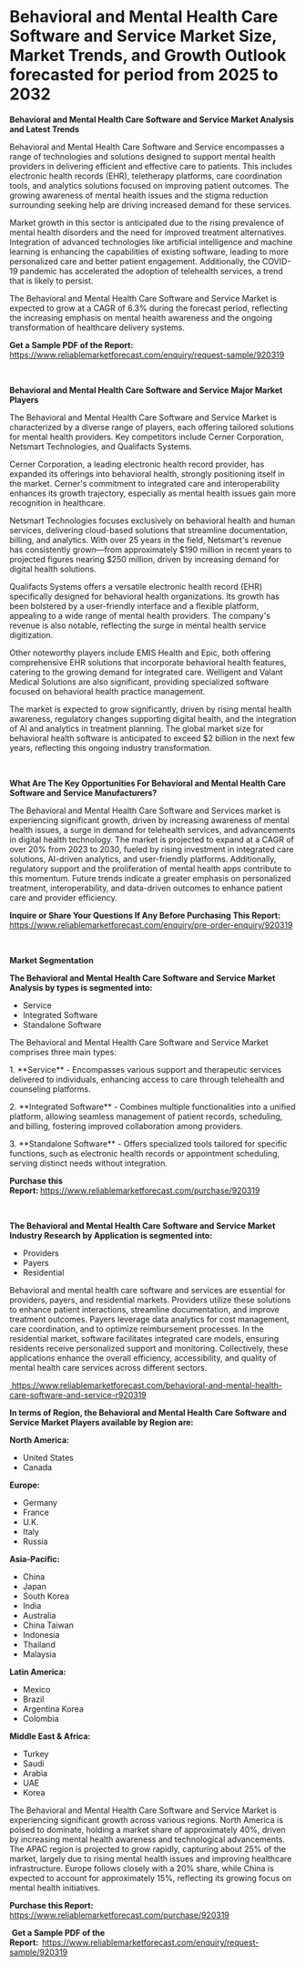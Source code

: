 <p><h1>Behavioral and Mental Health Care Software and Service Market Size, Market Trends, and Growth Outlook forecasted for period from 2025 to 2032</h1></p><p><strong>Behavioral and Mental Health Care Software and Service Market Analysis and Latest Trends</strong></p>
<p><p>Behavioral and Mental Health Care Software and Service encompasses a range of technologies and solutions designed to support mental health providers in delivering efficient and effective care to patients. This includes electronic health records (EHR), teletherapy platforms, care coordination tools, and analytics solutions focused on improving patient outcomes. The growing awareness of mental health issues and the stigma reduction surrounding seeking help are driving increased demand for these services.</p><p>Market growth in this sector is anticipated due to the rising prevalence of mental health disorders and the need for improved treatment alternatives. Integration of advanced technologies like artificial intelligence and machine learning is enhancing the capabilities of existing software, leading to more personalized care and better patient engagement. Additionally, the COVID-19 pandemic has accelerated the adoption of telehealth services, a trend that is likely to persist. </p><p>The Behavioral and Mental Health Care Software and Service Market is expected to grow at a CAGR of 6.3% during the forecast period, reflecting the increasing emphasis on mental health awareness and the ongoing transformation of healthcare delivery systems.</p></p>
<p><strong>Get a Sample PDF of the Report:&nbsp;</strong> <a href="https://www.reliablemarketforecast.com/enquiry/request-sample/920319?utm_campaign=2889&utm_medium=2&utm_source=Github&utm_content=ia&utm_term=18042025&utm_id=behavioral-and-mental-health-care-software-and-service">https://www.reliablemarketforecast.com/enquiry/request-sample/920319</a></p>
<p>&nbsp;</p>
<p><strong>Behavioral and Mental Health Care Software and Service Major Market Players</strong></p>
<p><p>The Behavioral and Mental Health Care Software and Service Market is characterized by a diverse range of players, each offering tailored solutions for mental health providers. Key competitors include Cerner Corporation, Netsmart Technologies, and Qualifacts Systems.</p><p>Cerner Corporation, a leading electronic health record provider, has expanded its offerings into behavioral health, strongly positioning itself in the market. Cerner's commitment to integrated care and interoperability enhances its growth trajectory, especially as mental health issues gain more recognition in healthcare.</p><p>Netsmart Technologies focuses exclusively on behavioral health and human services, delivering cloud-based solutions that streamline documentation, billing, and analytics. With over 25 years in the field, Netsmart's revenue has consistently grown—from approximately $190 million in recent years to projected figures nearing $250 million, driven by increasing demand for digital health solutions.</p><p>Qualifacts Systems offers a versatile electronic health record (EHR) specifically designed for behavioral health organizations. Its growth has been bolstered by a user-friendly interface and a flexible platform, appealing to a wide range of mental health providers. The company's revenue is also notable, reflecting the surge in mental health service digitization.</p><p>Other noteworthy players include EMIS Health and Epic, both offering comprehensive EHR solutions that incorporate behavioral health features, catering to the growing demand for integrated care. Welligent and Valant Medical Solutions are also significant, providing specialized software focused on behavioral health practice management.</p><p>The market is expected to grow significantly, driven by rising mental health awareness, regulatory changes supporting digital health, and the integration of AI and analytics in treatment planning. The global market size for behavioral health software is anticipated to exceed $2 billion in the next few years, reflecting this ongoing industry transformation.</p></p>
<p>&nbsp;</p>
<p><strong>What Are The Key Opportunities For Behavioral and Mental Health Care Software and Service Manufacturers?</strong></p>
<p><p>The Behavioral and Mental Health Care Software and Services market is experiencing significant growth, driven by increasing awareness of mental health issues, a surge in demand for telehealth services, and advancements in digital health technology. The market is projected to expand at a CAGR of over 20% from 2023 to 2030, fueled by rising investment in integrated care solutions, AI-driven analytics, and user-friendly platforms. Additionally, regulatory support and the proliferation of mental health apps contribute to this momentum. Future trends indicate a greater emphasis on personalized treatment, interoperability, and data-driven outcomes to enhance patient care and provider efficiency.</p></p>
<p><strong>Inquire or Share Your Questions If Any Before Purchasing This Report:</strong> <a href="https://www.reliablemarketforecast.com/enquiry/pre-order-enquiry/920319?utm_campaign=2889&utm_medium=2&utm_source=Github&utm_content=ia&utm_term=18042025&utm_id=behavioral-and-mental-health-care-software-and-service">https://www.reliablemarketforecast.com/enquiry/pre-order-enquiry/920319</a></p>
<p>&nbsp;</p>
<p><strong>Market Segmentation</strong></p>
<p><strong>The Behavioral and Mental Health Care Software and Service Market Analysis by types is segmented into:</strong></p>
<p><ul><li>Service</li><li>Integrated Software</li><li>Standalone Software</li></ul></p>
<p><p>The Behavioral and Mental Health Care Software and Service Market comprises three main types: </p><p>1. **Service** - Encompasses various support and therapeutic services delivered to individuals, enhancing access to care through telehealth and counseling platforms.</p><p>2. **Integrated Software** - Combines multiple functionalities into a unified platform, allowing seamless management of patient records, scheduling, and billing, fostering improved collaboration among providers.</p><p>3. **Standalone Software** - Offers specialized tools tailored for specific functions, such as electronic health records or appointment scheduling, serving distinct needs without integration.</p></p>
<p><strong>Purchase this Report:&nbsp;</strong><a href="https://www.reliablemarketforecast.com/purchase/920319?utm_campaign=2889&utm_medium=2&utm_source=Github&utm_content=ia&utm_term=18042025&utm_id=behavioral-and-mental-health-care-software-and-service">https://www.reliablemarketforecast.com/purchase/920319</a></p>
<p>&nbsp;</p>
<p><strong>The Behavioral and Mental Health Care Software and Service Market Industry Research by Application is segmented into:</strong></p>
<p><ul><li>Providers</li><li>Payers</li><li>Residential</li></ul></p>
<p><p>Behavioral and mental health care software and services are essential for providers, payers, and residential markets. Providers utilize these solutions to enhance patient interactions, streamline documentation, and improve treatment outcomes. Payers leverage data analytics for cost management, care coordination, and to optimize reimbursement processes. In the residential market, software facilitates integrated care models, ensuring residents receive personalized support and monitoring. Collectively, these applications enhance the overall efficiency, accessibility, and quality of mental health care services across different sectors.</p></p>
<p><a href="https://www.reliablemarketforecast.com/behavioral-and-mental-health-care-software-and-service-r920319?utm_campaign=2889&utm_medium=2&utm_source=Github&utm_content=ia&utm_term=18042025&utm_id=behavioral-and-mental-health-care-software-and-service">&nbsp;https://www.reliablemarketforecast.com/behavioral-and-mental-health-care-software-and-service-r920319</a></p>
<p><strong>In terms of Region, the Behavioral and Mental Health Care Software and Service Market Players available by Region are:</strong></p>
<p>
    <p> <strong> North America: </strong>
        <ul>
            <li>United States</li>
            <li>Canada</li>
        </ul>
        </p> 
    <p> <strong> Europe: </strong>
        <ul>
            <li>Germany</li>
            <li>France</li>
            <li>U.K.</li>
            <li>Italy</li>
            <li>Russia</li>
        </ul>
        </p> 
    <p> <strong> Asia-Pacific: </strong>
        <ul>
            <li>China</li>
            <li>Japan</li>
            <li>South Korea</li>
            <li>India</li>
            <li>Australia</li>
            <li>China Taiwan</li>
            <li>Indonesia</li>
            <li>Thailand</li>
            <li>Malaysia</li>
        </ul>
        </p> 
    <p> <strong> Latin America: </strong>
        <ul>
            <li>Mexico</li>
            <li>Brazil</li>
            <li>Argentina Korea</li>
            <li>Colombia</li>
        </ul>
        </p> 
    <p> <strong> Middle East & Africa: </strong>
        <ul>
            <li>Turkey</li>
            <li>Saudi</li>
            <li>Arabia</li>
            <li>UAE</li>
            <li>Korea</li>
        </ul>
    </p>
    </p>
<p><p>The Behavioral and Mental Health Care Software and Service Market is experiencing significant growth across various regions. North America is poised to dominate, holding a market share of approximately 40%, driven by increasing mental health awareness and technological advancements. The APAC region is projected to grow rapidly, capturing about 25% of the market, largely due to rising mental health issues and improving healthcare infrastructure. Europe follows closely with a 20% share, while China is expected to account for approximately 15%, reflecting its growing focus on mental health initiatives.</p></p>
<p><strong>Purchase this Report: </strong><a href="https://www.reliablemarketforecast.com/purchase/920319?utm_campaign=2889&utm_medium=2&utm_source=Github&utm_content=ia&utm_term=18042025&utm_id=behavioral-and-mental-health-care-software-and-service">https://www.reliablemarketforecast.com/purchase/920319</a></p>
<p>&nbsp;<strong>Get a Sample PDF of the Report:&nbsp;&nbsp;</strong><a href="https://www.reliablemarketforecast.com/enquiry/request-sample/920319?utm_campaign=2889&utm_medium=2&utm_source=Github&utm_content=ia&utm_term=18042025&utm_id=behavioral-and-mental-health-care-software-and-service">https://www.reliablemarketforecast.com/enquiry/request-sample/920319</a></p>
<p><strong></strong></p>
<p><p></p><p></p><p></p></p>